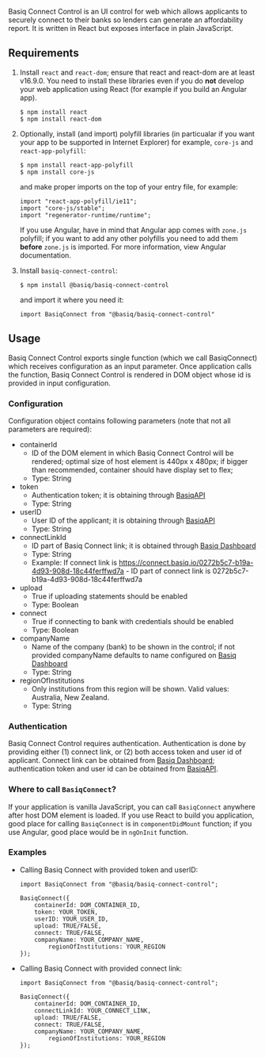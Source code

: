 Basiq Connect Control is an UI control for web which allows applicants to securely connect to their banks so lenders can generate an affordability report. It is written in React but exposes interface in plain JavaScript.

## Requirements

1. Install `react` and `react-dom`; ensure that react and react-dom are at least v16.9.0. You need to install these libraries even if you do **not** develop your web application using React (for example if you build an Angular app). 

	```
	$ npm install react
	$ npm install react-dom
	```

2. Optionally, install (and import) polyfill libraries (in particualar if you want your app to be supported in Internet Explorer) for example, `core-js` and `react-app-polyfill`:

 	```
	$ npm install react-app-polyfill
	$ npm install core-js
	```
	
	and make proper imports on the top of your entry file, for example:
	
	```
	import "react-app-polyfill/ie11";
	import "core-js/stable";
	import "regenerator-runtime/runtime";
	```

	If you use Angular, have in mind that Angular app comes with `zone.js` polyfill; if you want to add any other polyfills you need to add 	them **before** `zone.js` is imported. For more information, view Angular documentation.
	
3. Install `basiq-connect-control`:

	```
	$ npm install @basiq/basiq-connect-control
	```
	
	and import it where you need it:
	
	```
	import BasiqConnect from "@basiq/basiq-connect-control"
	```
	
## Usage

Basiq Connect Control exports single function (which we call BasiqConnect) which receives configuration as an input parameter. Once application calls the function, Basiq Connect Control is rendered in DOM object whose id is provided in input configuration.

### Configuration

Configuration object contains following parameters (note that not all parameters are required):

* containerId
  - ID of the DOM element in which Basiq Connect Control will be rendered; optimal size of host element is 440px x 480px; if bigger than recommended, container should have display set to flex;
  - Type: String
* token
  - Authentication token; it is obtaining through [BasiqAPI](https://api.basiq.io/reference)
  - Type: String
* userID
  - User ID of the applicant; it is obtaining through [BasiqAPI](https://api.basiq.io/reference)
  - Type: String
* connectLinkId
  - ID part of Basiq Connect link; it is obtained through [Basiq Dashboard](https://dashboard.basiq.io/)
  - Type: String
  - Example: If connect link is https://connect.basiq.io/0272b5c7-b19a-4d93-908d-18c44ferffwd7a - ID part of connect link is 0272b5c7-b19a-4d93-908d-18c44ferffwd7a
* upload
  - True if uploading statements should be enabled
  - Type: Boolean
* connect
  - True if connecting to bank with credentials should be enabled
  - Type: Boolean 
* companyName
  - Name of the company (bank) to be shown in the control; if not provided companyName defaults to name configured on [Basiq Dashboard](https://dashboard.basiq.io/)
  - Type: String
* regionOfInstitutions
  - Only institutions from this region will be shown. Valid values: Australia, New Zealand.
  - Type: String

### Authentication

Basiq Connect Control requires authentication. Authentication is done by providing either (1) connect link, or (2) both access token and user id of applicant. Connect link can be obtained from [Basiq Dashboard](https://dashboard.basiq.io/); authentication token and user id can be obtained from [BasiqAPI](https://api.basiq.io/reference).

### Where to call `BasiqConnect`?

If your application is vanilla JavaScript, you can call `BasiqConnect` anywhere after host DOM element is loaded. If you use React to build you application, good place for calling `BasiqConnect` is in `componentDidMount` function; if you use Angular, good place would be in `ngOnInit` function.

### Examples

- Calling Basiq Connect with provided token and userID:

	```
	import BasiqConnect from "@basiq/basiq-connect-control";
	
	BasiqConnect({
	    containerId: DOM_CONTAINER_ID,
	    token: YOUR_TOKEN,
	    userID: YOUR_USER_ID,
	    upload: TRUE/FALSE,
	    connect: TRUE/FALSE,
	    companyName: YOUR_COMPANY_NAME,
            regionOfInstitutions: YOUR_REGION
	});
	```

- Calling Basiq Connect with provided connect link:

	```
	import BasiqConnect from "@basiq/basiq-connect-control";
	
	BasiqConnect({
	    containerId: DOM_CONTAINER_ID,
	    connectLinkId: YOUR_CONNECT_LINK,
	    upload: TRUE/FALSE,
	    connect: TRUE/FALSE,
	    companyName: YOUR_COMPANY_NAME,
            regionOfInstitutions: YOUR_REGION
	});
	```
